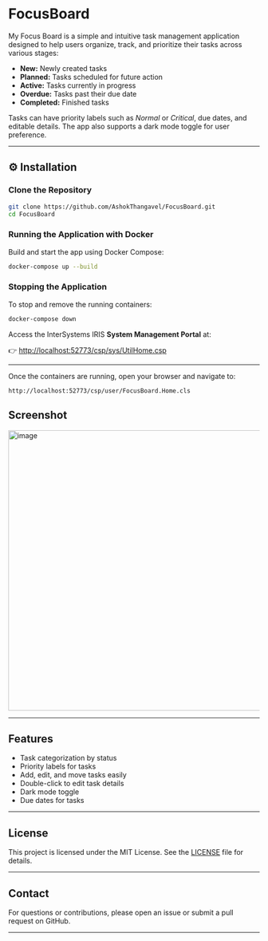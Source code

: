 # FocusBoard
My Focus Board is a simple and intuitive task management application designed to help users organize, track, and prioritize their tasks across various stages:
- **New:** Newly created tasks
- **Planned:** Tasks scheduled for future action
- **Active:** Tasks currently in progress
- **Overdue:** Tasks past their due date
- **Completed:** Finished tasks

Tasks can have priority labels such as *Normal* or *Critical*, due dates, and editable details. The app also supports a dark mode toggle for user preference.

---

## ⚙️ Installation

### Clone the Repository
```bash
git clone https://github.com/AshokThangavel/FocusBoard.git
cd FocusBoard
````

### Running the Application with Docker

Build and start the app using Docker Compose:

```bash
docker-compose up --build
```

### Stopping the Application

To stop and remove the running containers:

```bash
docker-compose down
```
Access the InterSystems IRIS **System Management Portal** at:

👉 [http://localhost:52773/csp/sys/UtilHome.csp](http://localhost:52773/csp/sys/UtilHome.csp)

---

Once the containers are running, open your browser and navigate to:

```
http://localhost:52773/csp/user/FocusBoard.Home.cls
```
## Screenshot
<img width="1919" height="562" alt="image" src="https://github.com/user-attachments/assets/a51ea351-a3a1-441c-aa33-916cb8e9c36c" />

---

## Features
- Task categorization by status
- Priority labels for tasks
- Add, edit, and move tasks easily
- Double-click to edit task details
- Dark mode toggle
- Due dates for tasks

---

## License

This project is licensed under the MIT License. See the [LICENSE](LICENSE) file for details.

---

## Contact

For questions or contributions, please open an issue or submit a pull request on GitHub.

---

